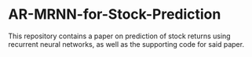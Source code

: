 # AR-MRNN-for-Stock-Prediction
This repository contains a paper on prediction of stock returns using recurrent neural networks, as well as the supporting code for said paper.
